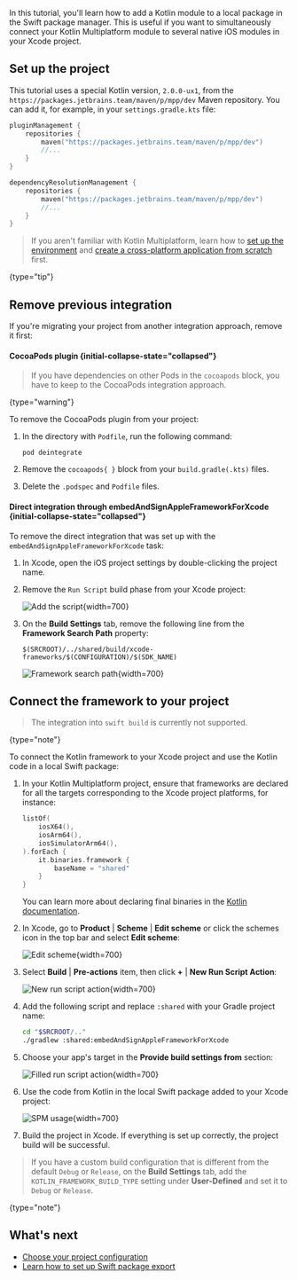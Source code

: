 [//]: # (title: Using Kotlin from local Swift packages)

In this tutorial, you'll learn how to add a Kotlin module to a local package in the Swift package manager.
This is useful if you want to simultaneously connect your Kotlin Multiplatform module to several native iOS modules
in your Xcode project.

## Set up the project

This tutorial uses a special Kotlin version, `2.0.0-ux1`, from the `https://packages.jetbrains.team/maven/p/mpp/dev`
Maven repository. You can add it, for example, in your `settings.gradle.kts` file:

```kotlin
pluginManagement {
    repositories {
        maven("https://packages.jetbrains.team/maven/p/mpp/dev")
        //...
    }
}

dependencyResolutionManagement {
    repositories {
        maven("https://packages.jetbrains.team/maven/p/mpp/dev")
        //...
    }
}
```

> If you aren't familiar with Kotlin Multiplatform, learn how to [set up the environment](multiplatform-setup.md)
> and [create a cross-platform application from scratch](multiplatform-create-first-app.md) first.
>
{type="tip"}

## Remove previous integration

If you're migrating your project from another integration approach, remove it first:

#### CocoaPods plugin {initial-collapse-state="collapsed"}

> If you have dependencies on other Pods in the `cocoapods` block, you have to keep to the CocoaPods integration approach.
>
{type="warning"}

To remove the CocoaPods plugin from your project:

1. In the directory with `Podfile`, run the following command:

    ```none
   pod deintegrate
   ```

2. Remove the `cocoapods{ }` block from your `build.gradle(.kts)` files.
3. Delete the `.podspec` and `Podfile` files.

#### Direct integration through embedAndSignAppleFrameworkForXcode {initial-collapse-state="collapsed"}

To remove the direct integration that was set up with the `embedAndSignAppleFrameworkForXcode` task:

1. In Xcode, open the iOS project settings by double-clicking the project name.
2. Remove the `Run Script` build phase from your Xcode project:

   ![Add the script](xcode-add-run-phase-2.png){width=700}

3. On the **Build Settings** tab, remove the following line from the **Framework Search Path** property:

   ```text
   $(SRCROOT)/../shared/build/xcode-frameworks/$(CONFIGURATION)/$(SDK_NAME)
   ```

   ![Framework search path](xcode-add-framework-search-path.png){width=700}

## Connect the framework to your project

> The integration into `swift build` is currently not supported.
>
{type="note"}

To connect the Kotlin framework to your Xcode project and use the Kotlin code in a local Swift package:

1. In your Kotlin Multiplatform project, ensure that frameworks are declared for all the targets corresponding to the Xcode
   project platforms, for instance:

   ```kotlin
   listOf(
       iosX64(),
       iosArm64(),
       iosSimulatorArm64(),
   ).forEach {
       it.binaries.framework {
           baseName = "shared"
       }
   }
   ```
   
   You can learn more about declaring final binaries in the [Kotlin documentation](https://kotlinlang.org/docs/multiplatform-build-native-binaries.html).

2. In Xcode, go to **Product** | **Scheme** | **Edit scheme** or click the schemes icon in the top bar and select **Edit scheme**:

   ![Edit scheme](xcode-edit-schemes.png){width=700}

3. Select **Build** | **Pre-actions** item, then click **+** | **New Run Script Action**:

   ![New run script action](xcode-new-run-script-action.png){width=700}

4. Add the following script and replace `:shared` with your Gradle project name:

   ```bash
   cd "$SRCROOT/.."
   ./gradlew :shared:embedAndSignAppleFrameworkForXcode
   ```
5. Choose your app's target in the **Provide build settings from** section:

   ![Filled run script action](xcode-filled-run-script-action.png){width=700}

6. Use the code from Kotlin in the local Swift package added to your Xcode project:

   ![SPM usage](xcode-spm-usage.png){width=700}

7. Build the project in Xcode. If everything is set up correctly, the project build will be successful.

> If you have a custom build configuration that is different from the default `Debug` or `Release`, on the **Build Settings**
> tab, add the `KOTLIN_FRAMEWORK_BUILD_TYPE` setting under **User-Defined** and set it to `Debug` or `Release`.
>
{type="note"}

## What's next

* [Choose your project configuration](multiplatform-project-configuration.md)
* [Learn how to set up Swift package export](https://kotlinlang.org/docs/native-spm.html)

